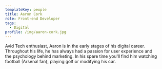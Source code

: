 ```yaml
---
templateKey: people
title: Aaron Cork
role: Front-end Developer
tags:
  - Digital
profile: /img/aaron-cork.jpg
---
```

Avid Tech enthusiast, Aaron is in the early stages of his digital career. Throughout his life, he has always had a passion for user experience and the psychology behind marketing. In his spare time you'll find him watching football (Arsenal fan), playing golf or modifying his car.
